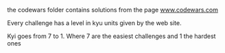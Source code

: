 the codewars folder contains solutions from the page www.codewars.com

Every challenge has a level in kyu units given by the web site.

Kyi goes from 7 to 1. Where 7 are the easiest challenges and 1 the hardest ones


